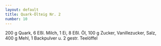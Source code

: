 ```yaml
---
layout: default
title: Quark-Ölteig Nr. 2
number: 10
---
```


200 g Quark, 6 Eßl. Milch, 1 Ei, 8 Eßl. Öl, 100 g Zucker, Vanillezucker, Salz, 400 g Mehl, 1 Backpulver u. 2 gestr. Teelöffel
